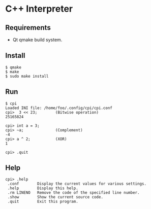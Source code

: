 # C++ Interpreter

## Requirements
 - Qt qmake build system.

## Install

    $ qmake
    $ make
    $ sudo make install

## Run

    $ cpi
    Loaded INI file: /home/foo/.config/cpi/cpi.conf
    cpi>  3 << 23;        (Bitwise operation)
    25165824
    
    cpi> int a = 3;
    cpi> ~a;              (Complement)
    -4
    cpi> a ^ 2;           (XOR)
    1
    
    cpi> .quit

## Help

    cpi> .help
     .conf        Display the current values for various settings.
     .help        Display this help.
     .rm LINENO   Remove the code of the specified line number.
     .show        Show the current source code.
     .quit        Exit this program.

